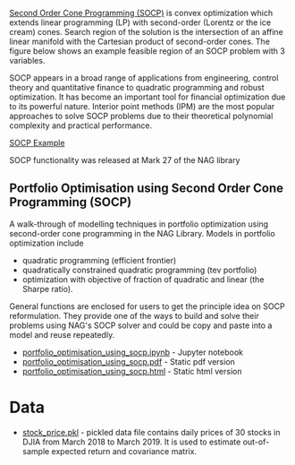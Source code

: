 [Second Order Cone Programming (SOCP)](https://en.wikipedia.org/wiki/Second-order_cone_programming) is convex optimization which extends linear programming (LP) with second-order (Lorentz or the ice cream) cones. Search region of the solution is the intersection of an affine
linear manifold with the Cartesian product of second-order cones. The figure below shows an example feasible region of an SOCP problem with 3 variables.

SOCP appears in a broad range of applications from engineering, control theory and quantitative finance to quadratic programming
and robust optimization. It has become an important tool for financial optimization due to its powerful nature. Interior point
methods (IPM) are the most popular approaches to solve SOCP problems due to their theoretical polynomial complexity and practical performance.

[SOCP Example](./socp_illus.png)

SOCP functionality was released at Mark 27 of the NAG library

## Portfolio Optimisation using Second Order Cone Programming (SOCP)

A walk-through of modelling techniques in portfolio optimization using second-order cone programming in the NAG Library. Models in portfolio optimization include

* quadratic programming (efficient frontier)
* quadratically constrained quadratic programming (tev portfolio)
* optimization with objective of fraction of quadratic and linear (the Sharpe ratio).

General functions are enclosed for users to get the principle idea on SOCP reformulation. They provide one of the ways to build and solve their problems using NAG's SOCP solver and could be copy and paste into a model and reuse repeatedly.               

* [portfolio_optimisation_using_socp.ipynb](./portfolio_optimisation_using_socp.ipynb) - Jupyter notebook
* [portfolio_optimisation_using_socp.pdf](./static/portfolio_optimisation_using_socp.pdf) - Static pdf version
* [portfolio_optimisation_using_socp.html](./static/portfolio_optimisation_using_socp.html) - Static html version

# Data

* [stock_price.pkl](./stock_price.pkl) - pickled data file contains daily prices of 30 stocks in DJIA from March 2018 to March 2019. It is used to estimate out-of-sample expected return and covariance matrix.
